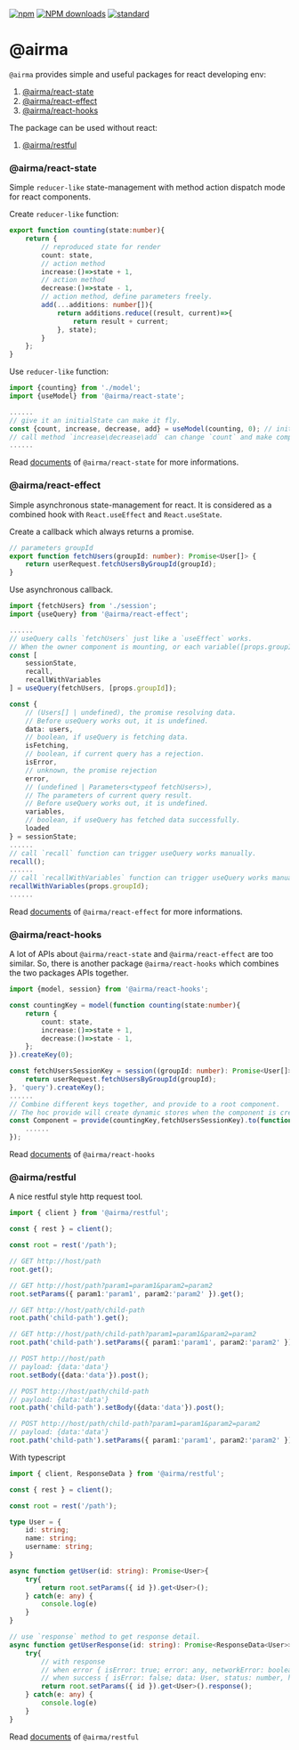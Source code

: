 [![npm][npm-image]][npm-url]
[![NPM downloads][npm-downloads-image]][npm-url]
[![standard][standard-image]][standard-url]

[npm-image]: https://img.shields.io/npm/v/%40airma/react-state.svg?style=flat-square
[npm-url]: https://www.npmjs.com/package/%40airma/react-state
[standard-image]: https://img.shields.io/badge/code%20style-standard-brightgreen.svg?style=flat-square
[standard-url]: http://npm.im/standard
[npm-downloads-image]: https://img.shields.io/npm/dm/%40airma/react-state.svg?style=flat-square

# @airma

`@airma` provides simple and useful packages for react developing env:

1. [@airma/react-state](/react-state/index)
2. [@airma/react-effect](/react-effect/index)
3. [@airma/react-hooks](/react-hooks/index)

The package can be used without react:

1. [@airma/restful](/restful/index)

### @airma/react-state

Simple `reducer-like` state-management with method action dispatch mode for react components.

Create `reducer-like` function:

```ts
export function counting(state:number){
    return {
        // reproduced state for render
        count: state,
        // action method
        increase:()=>state + 1,
        // action method
        decrease:()=>state - 1,
        // action method, define parameters freely.
        add(...additions: number[]){
            return additions.reduce((result, current)=>{
                return result + current;
            }, state);
        }
    };
}
```

Use `reducer-like` function:

```ts
import {counting} from './model';
import {useModel} from '@airma/react-state';

......
// give it an initialState can make it fly.
const {count, increase, decrease, add} = useModel(counting, 0); // initialState `0`
// call method `increase\decrease\add` can change `count` and make component rerender
......
```

Read [documents](/react-state/index) of `@airma/react-state` for more informations.

### @airma/react-effect

Simple asynchronous state-management for react. It is considered as a combined hook with `React.useEffect` and `React.useState`.

Create a callback which always returns a promise.

```ts
// parameters groupId
export function fetchUsers(groupId: number): Promise<User[]> {
    return userRequest.fetchUsersByGroupId(groupId);
}
```

Use asynchronous callback.

```ts
import {fetchUsers} from './session';
import {useQuery} from '@airma/react-effect';

......
// useQuery calls `fetchUsers` just like a `useEffect` works.
// When the owner component is mounting, or each variable([props.groupId]) is changing, the `fetchUsers` is called. 
const [
    sessionState,
    recall,
    recallWithVariables
] = useQuery(fetchUsers, [props.groupId]);

const {
    // (Users[] | undefined), the promise resolving data.
    // Before useQuery works out, it is undefined.
    data: users,
    // boolean, if useQuery is fetching data.
    isFetching,
    // boolean, if current query has a rejection.
    isError,
    // unknown, the promise rejection
    error,
    // (undefined | Parameters<typeof fetchUsers>),
    // The parameters of current query result.
    // Before useQuery works out, it is undefined.
    variables,
    // boolean, if useQuery has fetched data successfully.
    loaded
} = sessionState;
......
// call `recall` function can trigger useQuery works manually.
recall();
......
// call `recallWithVariables` function can trigger useQuery works manually with temporary parameters.
recallWithVariables(props.groupId);
......
```

Read [documents](/react-effect/index) of `@airma/react-effect` for more informations.

### @airma/react-hooks

A lot of APIs about `@airma/react-state` and `@airma/react-effect` are too similar. So, there is another package `@airma/react-hooks` which combines the two packages APIs together.

```ts
import {model, session} from '@airma/react-hooks';

const countingKey = model(function counting(state:number){
    return {
        count: state,
        increase:()=>state + 1,
        decrease:()=>state - 1,
    };
}).createKey(0);

const fetchUsersSessionKey = session((groupId: number): Promise<User[]> => {
    return userRequest.fetchUsersByGroupId(groupId);
}, 'query').createKey();
......
// Combine different keys together, and provide to a root component.
// The hoc provide will create dynamic stores when the component is creating element.
const Component = provide(countingKey,fetchUsersSessionKey).to(function Comp(){
    ......
});
```

Read [documents](/react-hooks/index) of `@airma/react-hooks`

### @airma/restful

A nice restful style http request tool.

```ts
import { client } from '@airma/restful';

const { rest } = client();

const root = rest('/path');

// GET http://host/path
root.get();

// GET http://host/path?param1=param1&param2=param2
root.setParams({ param1:'param1', param2:'param2' }).get();

// GET http://host/path/child-path
root.path('child-path').get();

// GET http://host/path/child-path?param1=param1&param2=param2
root.path('child-path').setParams({ param1:'param1', param2:'param2' }).get();

// POST http://host/path 
// payload: {data:'data'}
root.setBody({data:'data'}).post();

// POST http://host/path/child-path 
// payload: {data:'data'}
root.path('child-path').setBody({data:'data'}).post();

// POST http://host/path/child-path?param1=param1&param2=param2 
// payload: {data:'data'}
root.path('child-path').setParams({ param1:'param1', param2:'param2' }).setBody({data:'data'}).post();
```

With typescript

```ts
import { client, ResponseData } from '@airma/restful';

const { rest } = client();

const root = rest('/path');

type User = {
    id: string;
    name: string;
    username: string;
}

async function getUser(id: string): Promise<User>{
    try{
        return root.setParams({ id }).get<User>();
    } catch(e: any) {
        console.log(e)
    }
}

// use `response` method to get response detail.
async function getUserResponse(id: string): Promise<ResponseData<User>>{
    try{
        // with response
        // when error { isError: true; error: any, networkError: boolean, status: number, headers?: Record<string, any> }
        // when success { isError: false; data: User, status: number, headers: Record<string, any> }
        return root.setParams({ id }).get<User>().response();
    } catch(e: any) {
        console.log(e)
    }
}
```

Read [documents](/restful/index) of `@airma/restful`